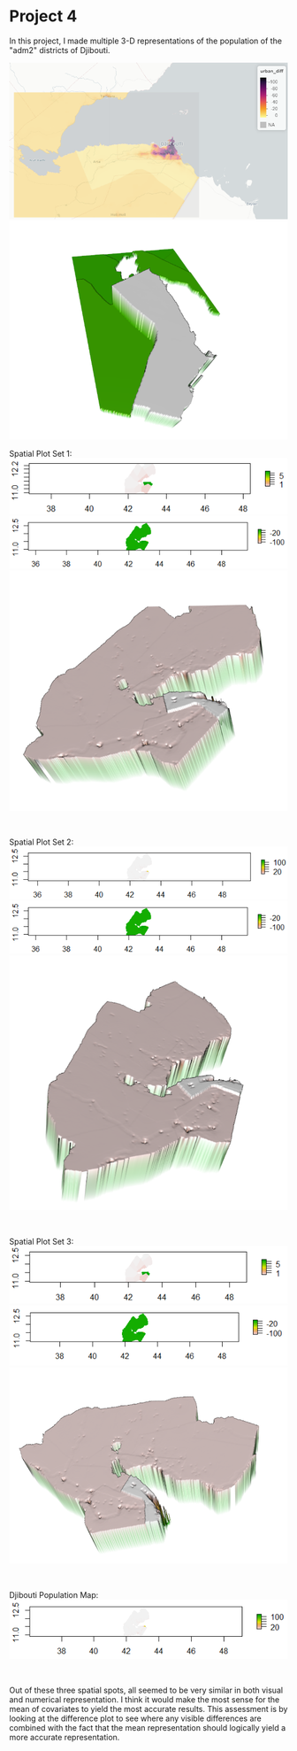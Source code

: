 # Project 4

In this project, I made multiple 3-D representations of the population of the "adm2" districts of Djibouti.   
   
![](Project4pic3.PNG)
![](Project4Pic2.PNG)   
   

Spatial Plot Set 1: <br />
![](project4pic5.PNG)
![](proejct4pic7.PNG)
![](project4pic8.PNG)   
   
<br />

Spatial Plot Set 2: <br />
![](proejct4pic6.PNG)
![](proejct4pic7.PNG)
![](project4pic9.PNG)   
   
<br />

Spatial Plot Set 3: <br />
![](project4pic12.PNG)
![](project4pic11.PNG)
![](project4pic10.PNG)   
   
<br />

Djibouti Population Map: <br />
![](project4pic13.PNG)

<br />

Out of these three spatial spots, all seemed to be very similar in both visual and numerical representation. I think it would make the most sense for the mean of covariates to yield the most accurate results. This assessment is by looking at the difference plot to see where any visible differences are combined with the fact that the mean representation should logically yield a more accurate representation.
